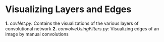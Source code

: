 # Visualizing Layers and Edges

**1.** *covNet.py:* Contains the visualizations of the various layers of convolutional network
**2.** *convolveUsingFilters.py:* Visualizing edges of an image by manual convolutions
